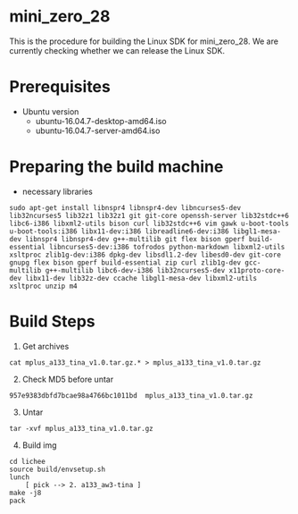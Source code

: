 # mini_zero_28
This is the procedure for building the Linux SDK for mini_zero_28.
We are currently checking whether we can release the Linux SDK.

# Prerequisites
- Ubuntu version
  - ubuntu-16.04.7-desktop-amd64.iso
  - ubuntu-16.04.7-server-amd64.iso
 
# Preparing the build machine
- necessary libraries
```
sudo apt-get install libnspr4 libnspr4-dev libncurses5-dev lib32ncurses5 lib32z1 lib32z1 git git-core openssh-server lib32stdc++6 libc6-i386 libxml2-utils bison curl lib32stdc++6 vim gawk u-boot-tools u-boot-tools:i386 libx11-dev:i386 libreadline6-dev:i386 libgl1-mesa-dev libnspr4 libnspr4-dev g++-multilib git flex bison gperf build-essential libncurses5-dev:i386 tofrodos python-markdown libxml2-utils xsltproc zlib1g-dev:i386 dpkg-dev libsdl1.2-dev libesd0-dev git-core gnupg flex bison gperf build-essential zip curl zlib1g-dev gcc-multilib g++-multilib libc6-dev-i386 lib32ncurses5-dev x11proto-core-dev libx11-dev lib32z-dev ccache libgl1-mesa-dev libxml2-utils xsltproc unzip m4
```

# Build Steps
1. Get archives
```
cat mplus_a133_tina_v1.0.tar.gz.* > mplus_a133_tina_v1.0.tar.gz
```

2. Check MD5 before untar
```
957e9383dbfd7bcae98a4766bc1011bd  mplus_a133_tina_v1.0.tar.gz
```

3. Untar
```
tar -xvf mplus_a133_tina_v1.0.tar.gz
```

4. Build img
```
cd lichee
source build/envsetup.sh
lunch
    [ pick --> 2. a133_aw3-tina ]
make -j8
pack
```
